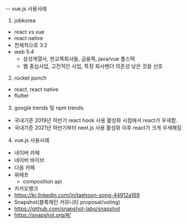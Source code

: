 -- vue.js 사용사례
1. jobkorea
- react vs vue
- react native
- 전체적으로 3:2
- web 5:4
  - 삼성계열사, 판교쪽회사들, 금융쪽, java/vue 풀스택
  - 웹 중심사업, 고전적인 사업, 특정 회사벤더 의존성 낮은 것을 선호

2. rocket punch
- react, react native
- flutter

3. google trends 및 npm trends
- 국내기준 2019년 하반기 react hook 사용 활성화 시점에서 react가 우세함.
- 국내기준 2021년 하반기부터 next.js 사용 활성화 이후 react가 크게 우세해짐


4. vue.js 사용사례
- 네이버 카페
- 네이버 바이브
- 다음 카페
- 위메프
  - composition api
- 카카오뱅크
 - https://kr.linkedin.com/in/taehoon-song-44912a169
- Snapshot(블록체인 커뮤니티 proposal/voting)
 - https://github.com/snapshot-labs/snapshot
 - https://snapshot.org/#/

